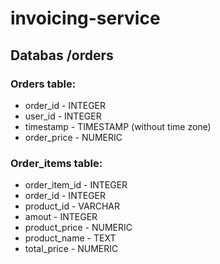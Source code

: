 # invoicing-service

## Databas /orders

### Orders table:
- order_id - INTEGER
- user_id - INTEGER
- timestamp - TIMESTAMP (without time zone)
- order_price - NUMERIC

### Order_items table:
- order_item_id - INTEGER
- order_id - INTEGER
- product_id - VARCHAR
- amout - INTEGER
- product_price - NUMERIC
- product_name - TEXT
- total_price - NUMERIC
